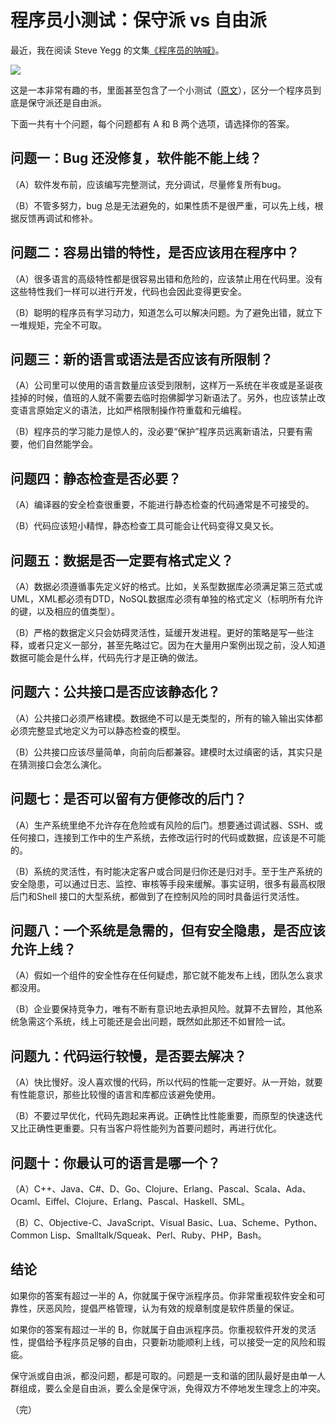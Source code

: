 # 程序员小测试：保守派 vs 自由派

最近，我在阅读 Steve Yegg 的文集[《程序员的呐喊》](http://www.epubit.com.cn/book/details/1605)。

![](http://www.ruanyifeng.com/blogimg/asset/2016/bg2016090801.jpg)

这是一本非常有趣的书，里面甚至包含了一个小测试（[原文](http://www.epubit.com.cn/book/onlinechapter/6143)），区分一个程序员到底是保守派还是自由派。

下面一共有十个问题，每个问题都有 A 和 B 两个选项，请选择你的答案。

## 问题一：Bug 还没修复，软件能不能上线？

（A）软件发布前，应该编写完整测试，充分调试，尽量修复所有bug。

（B）不管多努力，bug 总是无法避免的，如果性质不是很严重，可以先上线，根据反馈再调试和修补。

## 问题二：容易出错的特性，是否应该用在程序中？

（A）很多语言的高级特性都是很容易出错和危险的，应该禁止用在代码里。没有这些特性我们一样可以进行开发，代码也会因此变得更安全。

（B）聪明的程序员有学习动力，知道怎么可以解决问题。为了避免出错，就立下一堆规矩，完全不可取。

## 问题三：新的语言或语法是否应该有所限制？

（A）公司里可以使用的语言数量应该受到限制，这样万一系统在半夜或是圣诞夜挂掉的时候，值班的人就不需要去临时抱佛脚学习新语法了。另外，也应该禁止改变语言原始定义的语法，比如严格限制操作符重载和元编程。

（B）程序员的学习能力是惊人的，没必要“保护”程序员远离新语法，只要有需要，他们自然能学会。

## 问题四：静态检查是否必要？

（A）编译器的安全检查很重要，不能进行静态检查的代码通常是不可接受的。

（B）代码应该短小精悍，静态检查工具可能会让代码变得又臭又长。

## 问题五：数据是否一定要有格式定义？

（A）数据必须遵循事先定义好的格式。比如，关系型数据库必须满足第三范式或UML，XML都必须有DTD，NoSQL数据库必须有单独的格式定义（标明所有允许的键，以及相应的值类型）。

（B）严格的数据定义只会妨碍灵活性，延缓开发进程。更好的策略是写一些注释，或者只定义一部分，甚至先略过它。因为在大量用户案例出现之前，没人知道数据可能会是什么样，代码先行才是正确的做法。

## 问题六：公共接口是否应该静态化？

（A）公共接口必须严格建模。数据绝不可以是无类型的，所有的输入输出实体都必须完整显式地定义为可以静态检查的模型。

（B）公共接口应该尽量简单，向前向后都兼容。建模时太过缜密的话，其实只是在猜测接口会怎么演化。

## 问题七：是否可以留有方便修改的后门？

（A）生产系统里绝不允许存在危险或有风险的后门。想要通过调试器、SSH、或任何接口，连接到工作中的生产系统，去修改运行时的代码或数据，应该是不可能的。

（B）系统的灵活性，有时能决定客户或合同是归你还是归对手。至于生产系统的安全隐患，可以通过日志、监控、审核等手段来缓解。事实证明，很多有最高权限后门和Shell 接口的大型系统，都做到了在控制风险的同时具备运行灵活性。

## 问题八：一个系统是急需的，但有安全隐患，是否应该允许上线？

（A）假如一个组件的安全性存在任何疑虑，那它就不能发布上线，团队怎么哀求都没用。

（B）企业要保持竞争力，唯有不断有意识地去承担风险。就算不去冒险，其他系统急需这个系统，线上可能还是会出问题，既然如此那还不如冒险一试。

## 问题九：代码运行较慢，是否要去解决？

（A）快比慢好。没人喜欢慢的代码，所以代码的性能一定要好。从一开始，就要有性能意识，那些比较慢的语言和库都应该避免使用。

（B）不要过早优化，代码先跑起来再说。正确性比性能重要，而原型的快速迭代又比正确性更重要。只有当客户将性能列为首要问题时，再进行优化。

## 问题十：你最认可的语言是哪一个？

（A）C++、Java、C#、D、Go、Clojure、Erlang、Pascal、Scala、Ada、Ocaml、Eiffel、Clojure、Erlang、Pascal、Haskell、SML。

（B）C、Objective-C、JavaScript、Visual Basic、Lua、Scheme、Python、Common Lisp、Smalltalk/Squeak、Perl、Ruby、PHP，Bash。

## 结论

如果你的答案有超过一半的 A，你就属于保守派程序员。你非常重视软件安全和可靠性，厌恶风险，提倡严格管理，认为有效的规章制度是软件质量的保证。

如果你的答案有超过一半的 B，你就属于自由派程序员。你重视软件开发的灵活性，提倡给予程序员足够的自由，只要新功能顺利上线，可以接受一定的风险和瑕疵。

保守派或自由派，都没问题，都是可取的。问题是一支和谐的团队最好是由单一人群组成，要么全是自由派，要么全是保守派，免得双方不停地发生理念上的冲突。

（完）